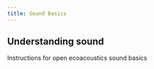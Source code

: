 ```yaml
---
title: Sound Basics
---
```


## Understanding sound
Instructions for open ecoacoustics sound basics
